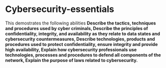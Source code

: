 # Cybersecurity-essentials
This demostrates the following abilities 
**Describe the tactics, techniques and procedures used by cyber criminals,
Describe the principles of confidentiality, integrity, and availability as they
relate to data states and cybersecurity countermeasures,
Describe technologies, products and procedures used to protect
confidentiality, ensure integrity and provide high availability,
Explain how cybersecurity professionals use technologies, processes
and procedures to defend all components of the network,
Explain the purpose of laws related to cybersecurity.**
